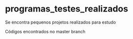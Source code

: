 # programas_testes_realizados
Se encontra pequenos projetos realizados para estudo

Códigos encontrados no master branch
